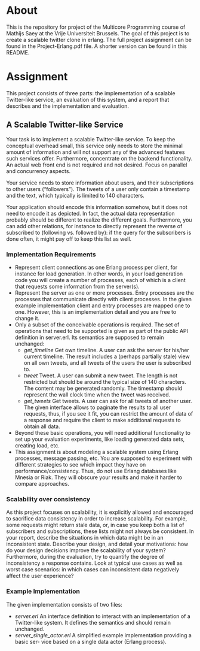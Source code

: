 # About

This is the repository for project of the Multicore Programming course of Mathijs Saey at the Vrije Universiteit Brussels. The goal of this project is to create a scalable twitter clone in erlang.
The full project assignment can be found in the Project-Erlang.pdf file. A shorter version can be found in this README.

# Assignment

This project consists of three parts: the implementation of a scalable Twitter-like service, an evaluation of this system, and a report that describes and the implementation and evaluation.

## A Scalable Twitter-like Service

Your task is to implement a scalable Twitter-like service. To keep the conceptual overhead small, this service only needs to store the minimal amount of information and will not support any of the advanced features such services offer. Furthermore, concentrate on the backend functionality. An actual web front end is not required and not desired. Focus on parallel and concurrency aspects.

Your service needs to store information about users, and their subscriptions to other users (“followers”). The tweets of a user only contain a timestamp and the text, which typically is limited to 140 characters. 

Your application should encode this information somehow, but it does not need to encode it as depicted. In fact, the actual data representation probably should be different to realize the different goals. Furthermore, you can add other relations, for instance to directly represent the reverse of subscribed to (following vs. followed by): if the query for the subscribers is done often, it might pay off to keep this list as well.

### Implementation Requirements

* Represent client connections as one Erlang process per client, for instance for load generation. In other words, in your load generation code you will create a number of processes, each of which is a client that requests some information from the server(s).
* Represent the server as one or more processes. Entry processes are the processes that communicate directly with client processes. In the given example implementation client and entry processes are mapped one to one. However, this is an implementation detail and you are free to change it.
* Only a subset of the conceivable operations is required. The set of operations that need to be supported is given as part of the public API definition in server.erl. Its semantics are supposed to remain unchanged:
	* *get_timeline* Get own timeline. A user can ask the server for his/her current timeline. The result includes a (perhaps partially stale) view on all own tweets, and all tweets of the users the user is subscribed to.
	* *tweet* Tweet. A user can submit a new tweet. The length is not restricted but should be around the typical size of 140 characters. The content may be generated randomly. The timestamp should represent the wall clock time when the tweet was received.
	* *get_tweets* Get tweets. A user can ask for all tweets of another user. The given interface allows to paginate the results to all user requests, thus, if you see it fit, you can restrict the amount of data of a response and require the client to make additional requests to obtain all data.
* Beyond these basic operations, you will need additional functionality to set up your evaluation experiments, like loading generated data sets, creating load, etc.
* This assignment is about modeling a scalable system using Erlang processes, message passing, etc. You are supposed to experiment with different strategies to see which impact they have on performance/consistency. Thus, do not use Erlang databases like Mnesia or Riak. They will obscure your results and make it harder to compare approaches.

### Scalability over consistency

As this project focuses on scalability, it is explicitly allowed and encouraged to sacrifice data consistency in order to increase scalability. For example, some requests might return stale data, or, in case you keep both a list of subscribers and subscriptions, these lists might not always be consistent.
In your report, describe the situations in which data might be in an inconsistent state. Describe your design, and detail your motivations: how do your design decisions improve the scalability of your system?
Furthermore, during the evaluation, try to quantify the degree of inconsistency a response contains. Look at typical use cases as well as worst case scenarios: in which cases can inconsistent data negatively affect the user experience?

### Example Implementation

The given implementation consists of two files:

* *server.erl* An interface definition to interact with an implementation of a Twitter-like system. It defines the semantics and should remain unchanged.
* *server_single_actor.erl* A simplified example implementation providing a basic ser- vice based on a single data actor (Erlang process).